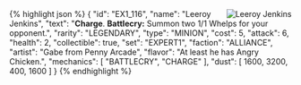 <img src="{{ site.baseurl }}/images/leeroy.png" style="float: right;" alt="Leeroy Jenkins"/>
{% highlight json %}
{
	"id": "EX1_116",
	"name": "Leeroy Jenkins",
	"text": "<b>Charge</b>. <b>Battlecry:</b> Summon two 1/1 Whelps for your opponent.",
	"rarity": "LEGENDARY",
	"type": "MINION",
	"cost": 5,
	"attack": 6,
	"health": 2,
	"collectible": true,
	"set": "EXPERT1",
	"faction": "ALLIANCE",
	"artist": "Gabe from Penny Arcade",
	"flavor": "At least he has Angry Chicken.",
	"mechanics": [
		"BATTLECRY",
		"CHARGE"
	],
	"dust": [
		1600,
		3200,
		400,
		1600
	]
}
{% endhighlight %}
